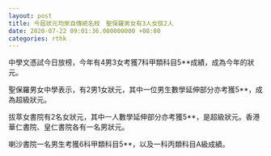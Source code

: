 ```yaml
---
layout: post
title: 今屆狀元均來自傳統名校　聖保羅男女有3人女拔2人
date: 2020-07-22 09:01:36.000000000 +08:00
categories: rthk
---
```


中學文憑試今日放榜，今年有4男3女考獲7科甲類科目5**成績，成為今年的狀元。

聖保羅男女中學表示，有2男1女狀元，其中一位男生數學延伸部分亦考獲5**，成為超級狀元。

拔萃女書院有2名女狀元，其中一人數學延伸部分亦考獲5**，是超級狀元。香港華仁書院、皇仁書院各有一名男狀元。

喇沙書院一名男生考獲6科甲類科目5**，以及一科丙類科目A級成績。
